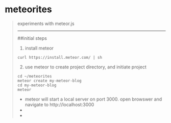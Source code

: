 # meteorites
> experiments with meteor.js
> _______________
> 
> 
> ##initial steps
> 1. install meteor
> ```
> curl https://install.meteor.com/ | sh
> ```
> 2. use meteor to create project directory, and initiate project
> ```
> cd ~/meteorites
> meteor create my-meteor-blog
> cd my-meteor-blog
> meteor
> ```
> - meteor will start a local server on port 3000.  open browswer and navigate to http://localhost:3000
> - 
> - 